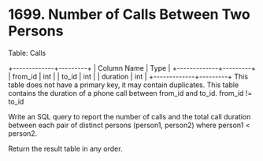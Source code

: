 # 1699. Number of Calls Between Two Persons

Table: Calls

+-------------+---------+
| Column Name | Type    |
+-------------+---------+
| from_id     | int     |
| to_id       | int     |
| duration    | int     |
+-------------+---------+
This table does not have a primary key, it may contain duplicates.
This table contains the duration of a phone call between from_id and to_id.
from_id != to_id
 

Write an SQL query to report the number of calls and the total call duration between each pair of distinct persons (person1, person2) where person1 < person2.

Return the result table in any order.
